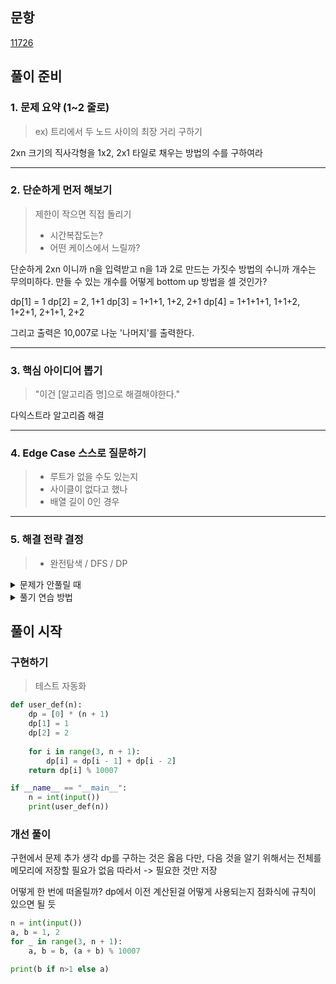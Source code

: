 ## 문항
[11726](https://www.acmicpc.net/problem/11726)

풀이 준비
---
### 1. 문제 요약 (1~2 줄로)
> ex) 트리에서 두 노드 사이의 최장 거리 구하기

2xn 크기의 직사각형을 1x2, 2x1 타일로 채우는 방법의 수를 구하여라

---
### 2. 단순하게 먼저 해보기
> 제한이 작으면 직접 돌리기
> - 시간복잡도는?
> - 어떤 케이스에서 느릴까?

단순하게 2xn 이니까 n을 입력받고
n을 1과 2로 만드는 가짓수
방법의 수니까 개수는 무의미하다.
만들 수 있는 개수를 어떻게 bottom up 방법을 셀 것인가?

dp\[1] = 1
dp\[2] = 2, 1+1
dp\[3] = 1+1+1, 1+2, 2+1
dp\[4] = 1+1+1+1, 1+1+2, 1+2+1, 2+1+1, 2+2

그리고 출력은 10,007로 나눈 '나머지'를 출력한다.

---
### 3. 핵심 아이디어 뽑기
> "이건 \[알고리즘 명]으로 해결해야한다."

다익스트라 알고리즘 해결

---
### 4. Edge Case 스스로 질문하기
> - 루트가 없을 수도 있는지
> - 사이클이 없다고 했나
> - 배열 길이 0인 경우


---
### 5. 해결 전략 결정
> - 완전탐색 / DFS / DP

<details>
<summary>문제가 안풀릴 때</summary>

1. 놓친 조건은 없는가?
2. 단순하게 풀기라도 풀 수는 있는가?
3. 비슷한 문제를 본 적 있나?
4. 핵심 아이디어 한 줄로 요약하면 뭘까?
5. 내가 이 문제를 만든다면 어떤 구조일까?

</details>

<details>
<summary>풀기 연습 방법</summary>

Tree Diameter 문제 인 경우
-> 가중치가 있다면?
-> 노드가 아니라 엣지가 기준이면?
-> 루트가 없으면 어떻게 해야 하지?

한 문제를 깊게 파는 것

</details>

풀이 시작
---

### 구현하기
> 테스트 자동화

```python
def user_def(n):
	dp = [0] * (n + 1)
	dp[1] = 1
	dp[2] = 2
	
	for i in range(3, n + 1):
		dp[i] = dp[i - 1] + dp[i - 2]
	return dp[i] % 10007

if __name__ == "__main__":
	n = int(input())
	print(user_def(n))
```

### 개선 풀이
구현에서 문제 추가 생각
dp를 구하는 것은 옳음
다만, 다음 것을 알기 위해서는 전체를 메모리에 저장할 필요가 없음
따라서 -> 필요한 것만 저장 

어떻게 한 번에 떠올릴까?
dp에서 이전 계산된걸 어떻게 사용되는지 점화식에 규칙이 있으면 될 듯

```python
n = int(input())
a, b = 1, 2
for _ in range(3, n + 1):
	a, b = b, (a + b) % 10007

print(b if n>1 else a)
```
